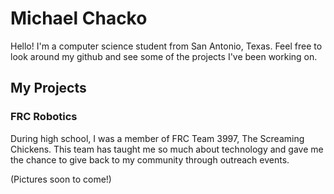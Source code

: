 # Michael Chacko

Hello! I'm a computer science student from San Antonio, Texas. 
Feel free to look around my github and see some of the projects I've been working on.

## My Projects

### FRC Robotics
During high school, I was a member of FRC Team 3997, The Screaming Chickens.
This team has taught me so much about technology and gave me the chance to give back to my community through outreach events. 

(Pictures soon to come!)
